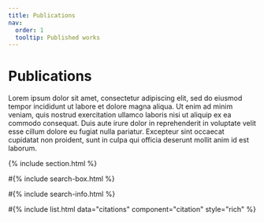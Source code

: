 ```yaml
---
title: Publications
nav:
  order: 1
  tooltip: Published works
---
```


# <i class="fas fa-microscope"></i>Publications

Lorem ipsum dolor sit amet, consectetur adipiscing elit, sed do eiusmod tempor incididunt ut labore et dolore magna aliqua.
Ut enim ad minim veniam, quis nostrud exercitation ullamco laboris nisi ut aliquip ex ea commodo consequat.
Duis aute irure dolor in reprehenderit in voluptate velit esse cillum dolore eu fugiat nulla pariatur.
Excepteur sint occaecat cupidatat non proident, sunt in culpa qui officia deserunt mollit anim id est laborum.

{% include section.html %}

<script src="https://bibbase.org/show?bib=fhilker.github.com/website/bib/references_fh.bib&jsonp=1&authorFirst=1&nocache=1&commas=true&noIndex=true&sort=author_short"></script>

#{% include search-box.html %}

#{% include search-info.html %}

#{% include list.html data="citations" component="citation" style="rich" %}


